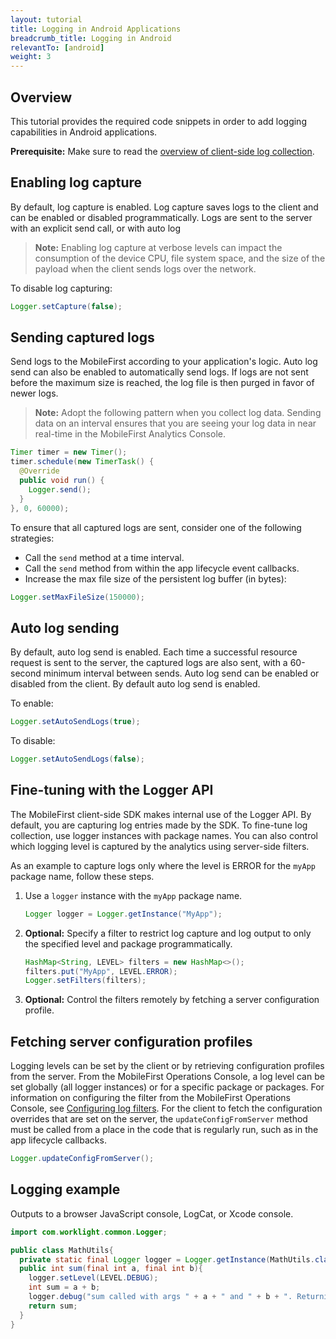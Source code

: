 ```yaml
---
layout: tutorial
title: Logging in Android Applications
breadcrumb_title: Logging in Android
relevantTo: [android]
weight: 3
---
```

## Overview
This tutorial provides the required code snippets in order to add logging capabilities in Android applications.

**Prerequisite:** Make sure to read the [overview of client-side log collection](../).

## Enabling log capture
By default, log capture is enabled. Log capture saves logs to the client and can be enabled or disabled programmatically. Logs are sent to the server with an explicit send call, or with auto log

> **Note:** Enabling log capture at verbose levels can impact the consumption of the device CPU, file system space, and the size of the payload when the client sends logs over the network.

To disable log capturing:

```java
Logger.setCapture(false);
```

## Sending captured logs
Send logs to the MobileFirst according to your application's logic. Auto log send can also be enabled to automatically send logs. If logs are not sent before the maximum size is reached, the log file is then purged in favor of newer logs.

> **Note:** Adopt the following pattern when you collect log data. Sending data on an interval ensures that you are seeing your log data in near real-time in the MobileFirst Analytics Console.

```java
Timer timer = new Timer();
timer.schedule(new TimerTask() {
  @Override
  public void run() {
    Logger.send();
  }
}, 0, 60000);
```

To ensure that all captured logs are sent, consider one of the following strategies:

* Call the `send` method at a time interval.
* Call the `send` method from within the app lifecycle event callbacks.
* Increase the max file size of the persistent log buffer (in bytes):

```java
Logger.setMaxFileSize(150000);
```

## Auto log sending
By default, auto log send is enabled. Each time a successful resource request is sent to the server, the captured logs are also sent, with a 60-second minimum interval between sends. Auto log send can be enabled or disabled from the client. By default auto log send is enabled.

To enable:

```java
Logger.setAutoSendLogs(true);
```

To disable:

```java
Logger.setAutoSendLogs(false);
```

## Fine-tuning with the Logger API
The MobileFirst client-side SDK makes internal use of the Logger API. By default, you are capturing log entries made by the SDK. To fine-tune log collection, use logger instances with package names. You can also control which logging level is captured by the analytics using server-side filters.

As an example to capture logs only where the level is ERROR for the `myApp` package name, follow these steps.

1. Use a `logger` instance with the `myApp` package name.

    ```java
    Logger logger = Logger.getInstance("MyApp");
    ```

2. **Optional:** Specify a filter to restrict log capture and log output to only the specified level and package programmatically.

    ```java
    HashMap<String, LEVEL> filters = new HashMap<>();
    filters.put("MyApp", LEVEL.ERROR);
    Logger.setFilters(filters);
    ```

3. **Optional:** Control the filters remotely by fetching a server configuration profile.

## Fetching server configuration profiles
Logging levels can be set by the client or by retrieving configuration profiles from the server. From the MobileFirst Operations Console, a log level can be set globally (all logger instances) or for a specific package or packages. For information on configuring the filter from the MobileFirst Operations Console, see [Configuring log filters](../../../analytics/console/log-filters/). For the client to fetch the configuration overrides that are set on the server, the `updateConfigFromServer` method must be called from a place in the code that is regularly run, such as in the app lifecycle callbacks.

```java
Logger.updateConfigFromServer();
```

## Logging example
Outputs to a browser JavaScript console, LogCat, or Xcode console.

```java
import com.worklight.common.Logger;

public class MathUtils{
  private static final Logger logger = Logger.getInstance(MathUtils.class.getName());
  public int sum(final int a, final int b){
    logger.setLevel(LEVEL.DEBUG);
    int sum = a + b;
    logger.debug("sum called with args " + a + " and " + b + ". Returning " + sum);
    return sum;
  }
}
```
